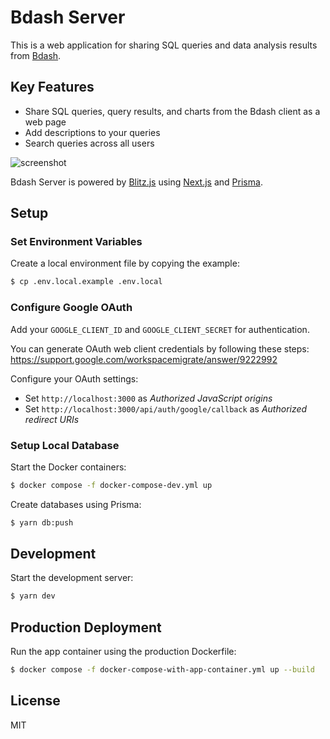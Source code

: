 # Bdash Server

This is a web application for sharing SQL queries and data analysis results from [Bdash](https://github.com/bdash-app/bdash).

## Key Features

- Share SQL queries, query results, and charts from the Bdash client as a web page
- Add descriptions to your queries
- Search queries across all users

![screenshot](https://user-images.githubusercontent.com/1413408/115130638-34d03e80-a02c-11eb-905c-c96154a74d67.png)

Bdash Server is powered by [Blitz.js](https://github.com/blitz-js/blitz) using [Next.js](https://nextjs.org/) and [Prisma](https://www.prisma.io/).

## Setup

### Set Environment Variables

Create a local environment file by copying the example:

```sh
$ cp .env.local.example .env.local
```

### Configure Google OAuth

Add your `GOOGLE_CLIENT_ID` and `GOOGLE_CLIENT_SECRET` for authentication.

You can generate OAuth web client credentials by following these steps: https://support.google.com/workspacemigrate/answer/9222992

Configure your OAuth settings:
- Set `http://localhost:3000` as _Authorized JavaScript origins_
- Set `http://localhost:3000/api/auth/google/callback` as _Authorized redirect URIs_

### Setup Local Database

Start the Docker containers:

```sh
$ docker compose -f docker-compose-dev.yml up
```

Create databases using Prisma:

```sh
$ yarn db:push
```

## Development

Start the development server:

```sh
$ yarn dev
```

## Production Deployment

Run the app container using the production Dockerfile:

```sh
$ docker compose -f docker-compose-with-app-container.yml up --build
```

## License

MIT
